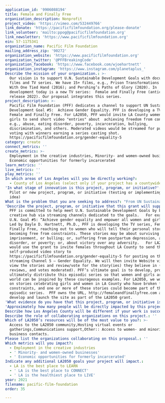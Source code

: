 ```yaml
---
application_id: '9906088194'
title: Female and Finally Free
organization_description: Nonprofit
project_video: 'https://vimeo.com/532449766'
link_donate: 'https://pacificfilmfoundation.org/please-donate'
link_volunteer: 'mailto:ppog@pacificfilmfoundation.org'
link_newsletter: 'https://www.pacificfilmfoundation.org'
ein: 57-1175341
organization_name: Pacific Film Foundation
mailing_address_zip: '90272'
organization_website: 'https://www.pacificfilmfoundation.org'
organization_twitter: '@PFFBreakingCode'
organization_facebook: 'https://www.facebook.com/wjoehartnett'
organization_instagram: 'https://www.instagram.com/planetaplus_'
Describe the mission of your organization.: >-
  Our vision is to support U.N. Sustainable Development Goals with documentary
  films and TV series. We have 15+ films, e.g., Prison Transformations (2009);
  With One Tied Hand (2016); and Pershing’s Paths of Glory (2020). In
  development today is a new TV series:  Female and Finally Free (anticipated
  release 2022). Our proposal integrates this series.
project_description: >-
  Pacific Film Foundation (PFF) dedicates a channel to support UN Sustainable
  Development Goal #5:  Achieve Gender Equality. PFF is developing a TV series,
  Female and Finally Free. For LA2050, PFF would invite LA County women and
  girls to send short video "entries" about  achieving freedom from constraints,
  e.g., abuse, eating disorder, poverty, incarceration, bullying,
  discrimination, and others. Moderated videos would be streamed for public
  voting with winners earning a series casting shot.
  https://pacificfilmfoundation.org/gender-equality-5  
category: create
connect_metrics: ''
create_metrics: >-
  Employment in the creative industries, Minority- and women-owned businesses,
  Economic opportunities for formerly incarcerated
learn_metrics: ''
live_metrics: ''
play_metrics: ''
In which areas of Los Angeles will you be directly working?:
  - County of Los Angeles (select only if your project has a countywide benefit)
'In what stage of innovation is this project, program, or initiative?': >-
  Pilot or new project, program, or initiative (testing or implementing a new
  idea)
What is the problem that you are seeking to address?: "From UN Sustainable Development Goals Website: Gender equality is a fundamental human right and a necessary foundation for a peaceful, prosperous and sustainable world.  There has been progress: More girls are going to school, fewer girls are forced into early marriage, more women are serving in positions of leadership, and laws are being reformed to advance gender equality. •\tDespite these gains, many challenges remain: discriminatory laws and social norms remain pervasive, women continue to be underrepresented at all levels of political leadership •\tWomen are paid 16% less than men. •\tOne in four managers are women. •\t31% of young women are not in education, employment or training. •\tOnly 40% of women who experience violence seek help of any sort. •\t1 in 5 women and girls between the ages of 15 and 49 report experiencing physical or sexual violence by an intimate partner within a 12-month period. •\tWomen need more access to finance in order to be on an equal footing with men."
'Describe the project, program, or initiative that this grant will support to address the problem identified.': >-
  PFF is committed to help meet U.N. Sustainable Development Goals by being a
  creative hub via streaming channels dedicated to the goals.   For example,
  U.N. Goal #5: “Achieve gender equality and empower all women and girls.”   
  Led by Dayle D. Hartnett, Ph.D., PFF is developing the TV series, Female and
  Finally Free, reaching out to women who will tell their personal stories of
  becoming free from constraints. These stories may be about surviving abuse,
  imprisonment, or bulling; or, suffering from postpartum depression, an eating
  disorder, or poverty; or, about victory over any adversity.   For LA2050, we
  would use the grant to invite females throughout LA County to send their
  self-produced video story to
  https://pacificfilmfoundation.org/gender-equality-5 for posting on the
  streaming Channel 5 – Gender Equality. We will then invite Website visitors to
  view the stories and review/vote for the story(ies) they believe in (stories,
  reviews, and votes moderated). PFF’s ultimate goal is to develop, produce, and
  ultimately distribute this episodic series so that women and girls around the
  world can be inspired by these courageous examples. For LA2050, we would focus
  on stories celebrating girls and women in LA County who have broken free of
  constraints, and one or more of these stories could become part of the
  episodic series.  PFF owns the URL, http://femaleandfinallyfree.com and would
  develop and launch the site as part of the LA2050 grant.
'What evidence do you have that this project, program, or initiative is or will be successful, and how will you define and measure success?': "PFF will use ANSWER 9 categories as success measures of LA2050 Female and Finally Free, plus:  Sponsorship revenue:  PFF intends to recruit brand sponsors of the TV Series, including the following criteria: Committed to UN Sustainable Goal #5 – Gender Equality Committed to UN Sustainable Goals #3, #13, #16, #17 Have written into their corporate standards an “equal pay for equal work” rule  Audience growth: Working with multi-cultural audience professionals, e.g., EthniFacst/Nielsen, we will accurately measure the number of multi-racial and multi-cultural audience members we reach.  Google For Nonprofits o\tPFF is the recipient of a Google Adwords Grant (Customer ID# 681-368-1386) which entitles us to $10,000 per month of free Adwords driving specifically addressed traffic to PFF’s Websites and social media networks. o\tPFF is also the recipient of a free YouTube account, which will enable the acquisition of the many Female and Finally Free videos received via the LA2050 program. "
'Approximately how many people will be directly impacted by this project, program, or initiative?': '21000'
Describe how Los Angeles County will be different if your work is successful.: "The intended positive effects in LA County of the LA2050 Female and Finally Free Program would include:  Employment in the creative industries of LA County –  •\tOn-camera subjects in the documentary TV series. •\tOff-camera crew developing and producing the series. •\tLocation services, equipment rentals, post-production specialists, etc. \t Minority- and women-owned businesses as candidates for on-camera subjects and/or off-camera crew; or companies (e.g., location services; equipment rentals/sales; post-production crew; etc.)  Economic opportunities for formerly incarcerated women – the series Female and Finally Free got its start from a year (2012) PFF spent filming women inside the Valley State Prison for Women, many of whom have by now been released, who have or are seeking employment, or who want to start their own small businesses.  Income inequality – PFF commits to equal pay for equal work, including among all populations, races, and genders – female, male, LGBTQ. "
Describe the role of collaborating organizations on this project.: ''
Which of LA2050’s resources will be of the most value to you?: >-
  Access to the LA2050 community,Hosting virtual events or
  gatherings,Communications support,Other:: Access to women- and minority-owned
  business contacts.
Please list the organizations collaborating on this proposal.: ''
Which metrics will you impact?:
  - Employment in the creative industries
  - ' Minority- and women-owned businesses'
  - ' Economic opportunities for formerly incarcerated'
Indicate any additional LA2050 goals your project will impact.:
  - LA is the best place to LEARN
  - ' LA is the best place to CONNECT'
  - ' LA is the healthiest place to LIVE'
year: 2021
filename: pacific-film-foundation
order: 35

---
```

